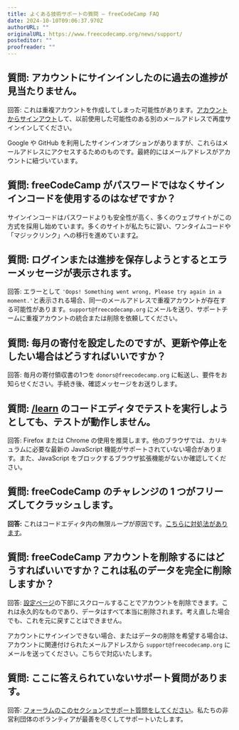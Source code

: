 ```yaml
---
title: よくある技術サポートの質問 – freeCodeCamp FAQ
date: 2024-10-10T09:06:37.970Z
authorURL: ""
originalURL: https://www.freecodecamp.org/news/support/
posteditor: ""
proofreader: ""
---
```


## 質問: アカウントにサインインしたのに過去の進捗が見当たりません。

<!-- more -->

回答: これは重複アカウントを作成してしまった可能性があります。[アカウントからサインアウト][1]して、以前使用した可能性のある別のメールアドレスで再度サインインしてください。

Google や GitHub を利用したサインインオプションがありますが、これらはメールアドレスにアクセスするためのものです。最終的にはメールアドレスがアカウントに紐づいています。

## 質問: freeCodeCamp がパスワードではなくサインインコードを使用するのはなぜですか？

サインインコードはパスワードよりも安全性が高く、多くのウェブサイトがこの方式を採用し始めています。多くのサイトが私たちに習い、ワンタイムコードや「マジックリンク」への移行を進めています[2]。

## 質問: ログインまたは進捗を保存しようとするとエラーメッセージが表示されます。

回答: エラーとして `'Oops! Something went wrong, Please try again in a moment.'`と表示される場合、同一のメールアドレスで重複アカウントが存在する可能性があります。`support@freecodecamp.org` にメールを送り、サポートチームに重複アカウントの統合または削除を依頼してください。

## 質問: 毎月の寄付を設定したのですが、更新や停止をしたい場合はどうすればいいですか？

回答: 毎月の寄付領収書の1つを `donors@freecodecamp.org` に転送し、要件をお知らせください。手続き後、確認メッセージをお送りします。

## 質問: [/learn][3] のコードエディタでテストを実行しようとしても、テストが動作しません。

回答: Firefox または Chrome の使用を推奨します。他のブラウザでは、カリキュラムに必要な最新の JavaScript 機能がサポートされていない場合があります。また、JavaScript をブロックするブラウザ拡張機能がないか確認してください。

## 質問: freeCodeCamp のチャレンジの 1 つがフリーズしてクラッシュします。

**回答:** これはコードエディタ内の無限ループが原因です。[こちらに対処法があります][4]。

## 質問: freeCodeCamp アカウントを削除するにはどうすればいいですか？これは私のデータを完全に削除しますか？

回答: [設定ページ][5]の下部にスクロールすることでアカウントを削除できます。これは永久的なものであり、データはすべて本当に削除されます。考え直した場合でも、これを元に戻すことはできません。

アカウントにサインインできない場合、またはデータの削除を希望する場合は、アカウントに関連付けられたメールアドレスから `support@freecodecamp.org` にメールを送ってください。こちらで対応いたします。

## 質問: ここに答えられていないサポート質問があります。

回答: [フォーラムのこのセクションでサポート質問をしてください][6]。私たちの非営利団体のボランティアが最善を尽くしてサポートいたします。

[1]: https://www.freecodecamp.org/settings
[2]: https://www.freecodecamp.org/news/360-million-reasons-to-destroy-all-passwords-9a100b2b5001/
[3]: https://www.freecodecamp.org/learn
[4]: https://forum.freecodecamp.org/t/free-code-camp-infinite-loop-protection/19550
[5]: https://www.freecodecamp.org/settings
[6]: https://forum.freecodecamp.org/new-topic?category=support

